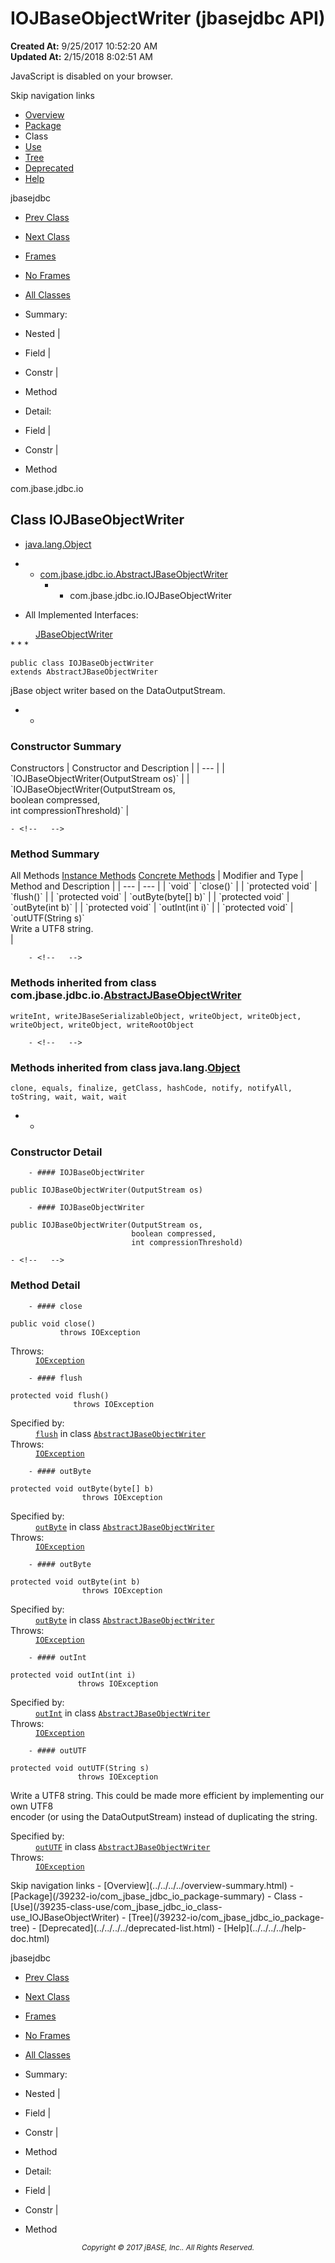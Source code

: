 # IOJBaseObjectWriter (jbasejdbc   API)

**Created At:** 9/25/2017 10:52:20 AM  
**Updated At:** 2/15/2018 8:02:51 AM  

<script type="text/javascript"><!--
    try {
        if (location.href.indexOf('is-external=true') == -1) {
            parent.document.title="IOJBaseObjectWriter (jbasejdbc   API)";
        }
    }
    catch(err) {
    }
//-->
var methods = {"i0":10,"i1":10,"i2":10,"i3":10,"i4":10,"i5":10};
var tabs = {65535:["t0","All Methods"],2:["t2","Instance Methods"],8:["t4","Concrete Methods"]};
var altColor = "altColor";
var rowColor = "rowColor";
var tableTab = "tableTab";
var activeTableTab = "activeTableTab";</script><noscript><div>JavaScript is disabled on your browser.</div></noscript><!-- ========= START OF TOP NAVBAR ======= -->
<!--   -->
Skip navigation links
<!--   -->
- [Overview](../../../../overview-summary.html)
- [Package](/39232-io/com_jbase_jdbc_io_package-summary)
- Class
- [Use](/39235-class-use/com_jbase_jdbc_io_class-use_IOJBaseObjectWriter)
- [Tree](/39232-io/com_jbase_jdbc_io_package-tree)
- [Deprecated](../../../../deprecated-list.html)
- [Help](../../../../help-doc.html)


jbasejdbc <br>

- [Prev Class](/39232-io/com_jbase_jdbc_io_IOJBaseObjectReader "class in com.jbase.jdbc.io")
- [Next Class](/39232-io/com_jbase_jdbc_io_jbasejdbcobjectfactory "class in com.jbase.jdbc.io")


- [Frames](../../../../index.html?com/jbase/jdbc/io//39232-io/com_jbase_jdbc_io_IOJBaseObjectWriter)
- [No Frames](/39232-io/com_jbase_jdbc_io_IOJBaseObjectWriter)


- [All Classes](../../../../allclasses-noframe.html)


<script type="text/javascript"><!--
  allClassesLink = document.getElementById("allclasses_navbar_top");
  if(window==top) {
    allClassesLink.style.display = "block";
  }
  else {
    allClassesLink.style.display = "none";
  }
  //--></script>

- Summary:
- Nested |
- Field |
- Constr |
- Method


- Detail:
- Field |
- Constr |
- Method
<!--   -->
<!-- ========= END OF TOP NAVBAR ========= --><!-- ======== START OF CLASS DATA ======== -->
com.jbase.jdbc.io

## Class IOJBaseObjectWriter

- [java.lang.Object](http://java.sun.com/j2se/1.5.0/docs/api/java/lang/Object.html?is-external=true "class or interface in java.lang")
- - [com.jbase.jdbc.io.AbstractJBaseObjectWriter](/39232-io/com_jbase_jdbc_io_AbstractJBaseObjectWriter "class in com.jbase.jdbc.io")
    - - com.jbase.jdbc.io.IOJBaseObjectWriter


- <dl><dt>All Implemented Interfaces:</dt>
<dd><a href="/39232-io/com_jbase_jdbc_io_jbaseobjectwriter" title="interface in com.jbase.jdbc.io">JBaseObjectWriter</a></dd></dl>
* * *


```
public class IOJBaseObjectWriter
extends AbstractJBaseObjectWriter
```

jBase object writer based on the DataOutputStream.

- <!-- ======== CONSTRUCTOR SUMMARY ======== -->
    - <!--   -->
### Constructor Summary


<caption><span>Constructors</span><span class="tabEnd"> </span></caption>| Constructor and Description |
| --- |
| `IOJBaseObjectWriter(OutputStream os)`  |
| `IOJBaseObjectWriter(OutputStream os,<br>                   boolean compressed,<br>                   int compressionThreshold)`  |

<!-- ========== METHOD SUMMARY =========== -->
    - <!--   -->
### Method Summary


<caption><span id="t0" class="activeTableTab"><span>All Methods</span><span class="tabEnd"> </span></span><span id="t2" class="tableTab"><span><a href="javascript:show(2);">Instance Methods</a></span><span class="tabEnd"> </span></span><span id="t4" class="tableTab"><span><a href="javascript:show(8);">Concrete Methods</a></span><span class="tabEnd"> </span></span></caption>| Modifier and Type | Method and Description |
| --- | --- |
| `void` | `close()`  |
| `protected void` | `flush()`  |
| `protected void` | `outByte(byte[] b)`  |
| `protected void` | `outByte(int b)`  |
| `protected void` | `outInt(int i)`  |
| `protected void` | `outUTF(String s)`<br>Write a UTF8 string.<br> |


        - <!--   -->
### Methods inherited from class com.jbase.jdbc.io.[AbstractJBaseObjectWriter](/39232-io/com_jbase_jdbc_io_AbstractJBaseObjectWriter "class in com.jbase.jdbc.io")
`writeInt, writeJBaseSerializableObject, writeObject, writeObject, writeObject, writeObject, writeRootObject`


        - <!--   -->
### Methods inherited from class java.lang.[Object](http://java.sun.com/j2se/1.5.0/docs/api/java/lang/Object.html?is-external=true "class or interface in java.lang")
`clone, equals, finalize, getClass, hashCode, notify, notifyAll, toString, wait, wait, wait`

- <!-- ========= CONSTRUCTOR DETAIL ======== -->
    - <!--   -->
### Constructor Detail
<!--   -->
        - #### IOJBaseObjectWriter

```
public IOJBaseObjectWriter(OutputStream os)
```

<!--   -->
        - #### IOJBaseObjectWriter

```
public IOJBaseObjectWriter(OutputStream os,
                           boolean compressed,
                           int compressionThreshold)
```

<!-- ============ METHOD DETAIL ========== -->
    - <!--   -->
### Method Detail
<!--   -->
        - #### close

```
public void close()
           throws IOException
```
<dl><dt><span class="throwsLabel">Throws:</span></dt>
<dd><code><a href="http://java.sun.com/j2se/1.5.0/docs/api/java/io/IOException.html?is-external=true" title="class or interface in java.io">IOException</a></code></dd></dl>

<!--   -->
        - #### flush

```
protected void flush()
              throws IOException
```
<dl><dt><span class="overrideSpecifyLabel">Specified by:</span></dt>
<dd>
<code><a href="/39232-io/com_jbase_jdbc_io_AbstractJBaseObjectWriter#flush--">flush</a></code> in class <code><a href="/39232-io/com_jbase_jdbc_io_AbstractJBaseObjectWriter" title="class in com.jbase.jdbc.io">AbstractJBaseObjectWriter</a></code>
</dd>
<dt><span class="throwsLabel">Throws:</span></dt>
<dd><code><a href="http://java.sun.com/j2se/1.5.0/docs/api/java/io/IOException.html?is-external=true" title="class or interface in java.io">IOException</a></code></dd></dl>

<!--   -->
        - #### outByte

```
protected void outByte(byte[] b)
                throws IOException
```
<dl><dt><span class="overrideSpecifyLabel">Specified by:</span></dt>
<dd>
<code><a href="/39232-io/com_jbase_jdbc_io_AbstractJBaseObjectWriter#outByte-byte:A-">outByte</a></code> in class <code><a href="/39232-io/com_jbase_jdbc_io_AbstractJBaseObjectWriter" title="class in com.jbase.jdbc.io">AbstractJBaseObjectWriter</a></code>
</dd>
<dt><span class="throwsLabel">Throws:</span></dt>
<dd><code><a href="http://java.sun.com/j2se/1.5.0/docs/api/java/io/IOException.html?is-external=true" title="class or interface in java.io">IOException</a></code></dd></dl>

<!--   -->
        - #### outByte

```
protected void outByte(int b)
                throws IOException
```
<dl><dt><span class="overrideSpecifyLabel">Specified by:</span></dt>
<dd>
<code><a href="/39232-io/com_jbase_jdbc_io_AbstractJBaseObjectWriter#outByte-int-">outByte</a></code> in class <code><a href="/39232-io/com_jbase_jdbc_io_AbstractJBaseObjectWriter" title="class in com.jbase.jdbc.io">AbstractJBaseObjectWriter</a></code>
</dd>
<dt><span class="throwsLabel">Throws:</span></dt>
<dd><code><a href="http://java.sun.com/j2se/1.5.0/docs/api/java/io/IOException.html?is-external=true" title="class or interface in java.io">IOException</a></code></dd></dl>

<!--   -->
        - #### outInt

```
protected void outInt(int i)
               throws IOException
```
<dl><dt><span class="overrideSpecifyLabel">Specified by:</span></dt>
<dd>
<code><a href="/39232-io/com_jbase_jdbc_io_AbstractJBaseObjectWriter#outInt-int-">outInt</a></code> in class <code><a href="/39232-io/com_jbase_jdbc_io_AbstractJBaseObjectWriter" title="class in com.jbase.jdbc.io">AbstractJBaseObjectWriter</a></code>
</dd>
<dt><span class="throwsLabel">Throws:</span></dt>
<dd><code><a href="http://java.sun.com/j2se/1.5.0/docs/api/java/io/IOException.html?is-external=true" title="class or interface in java.io">IOException</a></code></dd></dl>

<!--   -->
        - #### outUTF

```
protected void outUTF(String s)
               throws IOException
```

Write a UTF8 string. This could be made more efficient by implementing our own UTF8 <br> encoder (or using the DataOutputStream) instead of duplicating the string.
<dl><dt><span class="overrideSpecifyLabel">Specified by:</span></dt>
<dd>
<code><a href="/39232-io/com_jbase_jdbc_io_AbstractJBaseObjectWriter#outUTF-java.lang.String-">outUTF</a></code> in class <code><a href="/39232-io/com_jbase_jdbc_io_AbstractJBaseObjectWriter" title="class in com.jbase.jdbc.io">AbstractJBaseObjectWriter</a></code>
</dd>
<dt><span class="throwsLabel">Throws:</span></dt>
<dd><code><a href="http://java.sun.com/j2se/1.5.0/docs/api/java/io/IOException.html?is-external=true" title="class or interface in java.io">IOException</a></code></dd></dl>
<!-- ========= END OF CLASS DATA ========= --><!-- ======= START OF BOTTOM NAVBAR ====== -->
<!--   -->
Skip navigation links
<!--   -->
- [Overview](../../../../overview-summary.html)
- [Package](/39232-io/com_jbase_jdbc_io_package-summary)
- Class
- [Use](/39235-class-use/com_jbase_jdbc_io_class-use_IOJBaseObjectWriter)
- [Tree](/39232-io/com_jbase_jdbc_io_package-tree)
- [Deprecated](../../../../deprecated-list.html)
- [Help](../../../../help-doc.html)


jbasejdbc <br>

- [Prev Class](/39232-io/com_jbase_jdbc_io_IOJBaseObjectReader "class in com.jbase.jdbc.io")
- [Next Class](/39232-io/com_jbase_jdbc_io_jbasejdbcobjectfactory "class in com.jbase.jdbc.io")


- [Frames](../../../../index.html?com/jbase/jdbc/io//39232-io/com_jbase_jdbc_io_IOJBaseObjectWriter)
- [No Frames](/39232-io/com_jbase_jdbc_io_IOJBaseObjectWriter)


- [All Classes](../../../../allclasses-noframe.html)


<script type="text/javascript"><!--
  allClassesLink = document.getElementById("allclasses_navbar_bottom");
  if(window==top) {
    allClassesLink.style.display = "block";
  }
  else {
    allClassesLink.style.display = "none";
  }
  //--></script>

- Summary:
- Nested |
- Field |
- Constr |
- Method


- Detail:
- Field |
- Constr |
- Method
<!--   -->
<!-- ======== END OF BOTTOM NAVBAR ======= -->
<small>			<center>			<i>Copyright © 2017 jBASE, Inc.. All Rights Reserved.</i>		</center></small>
